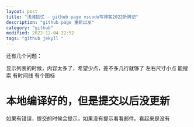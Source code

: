 ```yaml
---
layout: post
title: "浅滩拾忆 - github page vscode写博客2022折腾记"
description: "github page 重新出发"
category: "github"
modified: 2022-12-04 22:52
tags: "github jekyll "
---
```



还有几个问题：

显示列表的时候，内容太多了，希望少点，差不多几行就够了
左右尺寸小点
能搜索
有时间线
有个图标

# 本地编译好的，但是提交以后没更新
如果有错误，提交的时候会提示，如果没有提示看看邮件。看起来是没有